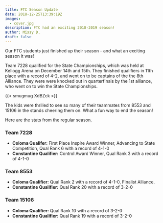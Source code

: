 ```yaml
---
title: FTC Season Update
date: 2018-12-25T13:39:19Z
images:
  - cover.jpg
description: FTC had an exciting 2018-2019 season!
author: Missy D.
draft: false
---
```


Our FTC students just finished up their season - and what an exciting season it was!

Team 7228 qualified for the State Championships, which was held at Kellogg Arena on December 14th and 15th. They finished qualifiers in 11th place with a record of 4-2, and went on to be captains of the the 8th Alliance. They were were knocked out in quarterfinals by the 1st alliance, who went on to win the State Championships.

<!--more-->

{{< smugmug XdBZck >}}

The kids were thrilled to see so many of their teammates from 8553 and 15106 in the stands cheering them on. What a fun way to end the season!

Here are the stats from the regular season.

### Team 7228

- **Coloma Qualifer:** First Place Inspire Award Winner, Advancing to State Competition, Qual Rank 6 with a record of 4-1-0
- **Constantine Qualifier:** Control Award Winner, Qual Rank 3 with a record of 4-1-0

### Team 8553

- **Coloma Qualifier:** Qual Rank 2 with a record of 4-1-0, Finalist Alliance.
- **Constantine Qualifier:** Qual Rank 20 with a record of 3-2-0

### Team 15106

- **Coloma Qualifier:** Qual Rank 10 with a record of 3-2-0
- **Constantine Qualifier:** Qual Rank 19 with a record of 3-2-0
